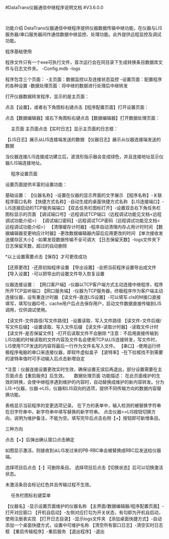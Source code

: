 
#DataTrans仪器通信中继程序说明文档
#V3.6.0.0

 

功能介绍
DataTrans仪器通信中继程序提供仪器数据传输中继功能，在仪器与LIS服务器/串口服务器间作通信数据中继监控、处理功能。此外提供远程监控及调试功能。

程序基础使用
 
程序文件只有一个exe可执行文件，首次运行会在同目录下生成转换条目数据库文件与日志文件夹。
-Config.mdb
-logs
 

程序包含三个页面：
-主页面：数据监控以及连接状态监控
-设置页面：配置程序的各种设置
-数据处理页面：将中继的数据进行处理后中继转发

打开仪器数据转发程序，显示的是主页面：
 

点击【设置】，或者右下角图标右键点击【程序配置页面】打开设置页面：
 

点击【数据编辑器】或右下角图标右键点击【数据编辑器】打开数据处理页面：
 



 
主页面
主页面点击【实时日志】显示主页面的日志框：
 
【LIS日志】展示从LIS连接端发送的数据
【仪器日志】展示从仪器连接端发送的数据

 
当仪器连接/LIS连接成功建立后，波浪形指示器会变成绿色，并且连接地址显示仪器/LIS端连接地址。

 
程序设置页面
 
设置页面提供丰富的设置功能：

基础设置：
【仪器名称】-设置在仪器的显示界面的文字展示
【程序名称】-关联程序窗口名称
【快捷方式名称】-自动生成的桌面快捷方式名称
【LIS连接端口】-LIS连接启动的TCP服务端端口
【双击任务栏图标打开】-设置双击右下角任务栏图标显示的页面
【调试端口号】-远程调试TCP端口（远程调试功能见文档<远程调试功能介绍>）
【调试端口密码】-远程调试TCP密码（远程调试功能见文档<远程调试功能介绍>）
【清理缓存计时器】-程序自动清理内存占用计时时间
【数据编辑器变更响应计时器】-更改数据编辑器内容后应用更改的时间
【单次接收发送缓存区大小】-如果发现数据传输不全可调大
【日志保留天数】-logs文件夹下日志保留天数，超过的自动删除

*以上设置需要点击【保存】才可更改成功

【还原更改】-还原初始程序设置
【导出设置】-会把当前程序设置导出成文件
【导入设置】-可以把导出的设置文件导入恢复设置

仪器连接设置：
【网口客户端】-仪器以TCP客户端方式主动连接中继程序，程序所开TCP监听端口
【网口服务端】-仪器为TCP服务器，终极程序作为客户端主动连接仪器，设有重连计时器
【读文件-直连LIS设置】-可以填写.cls的M接口直接填写，填写仪器ID号，cache用户后点击保存用户，启动文件数据直接传输到LIS调用，仅供调试使用。
 
【读文件-文件路径/写文件路径】-设置读取、写入文件路径
【读文件-文件后缀/写文件后缀】-设置读取、写入文件后缀
【读文件-读取计时器】-读取文件计时
【读文件-是否保留文件】-打开后读取文件不会删除
*注意：不启用直接传输到LIS功能的时候读取的文件内容及文件名会使用TCP从LIS连接转发，写文件时，LIS使用TCP发送的内容将最后一行作为文件名写入文件。
【串口】-使用运行终极程序电脑的串口来连接仪器，即软件虚拟盒子
【波特率】-在下拉框找不到需要的波特率值时可手动输入后点击新增自定

*注意：仪器连接设置更改实时生效，确保设置无误后再退出，部分设置需要在主页面点击【重启服务】后生效。
 
数据处理页面
功能描述：
在此页面维护的生效的转换，会使中继程序遇到维护的内容时，自动替换成维护的新内容转发。分为LIS→仪器，仪器→LIS，仪器和LIS双向的选项，提供不同传输方向的数据内容替换功能。

 
表格显示当前程序的变更选项记录。
在下方的表单中，输入检测的被替换字符串在旧字符串中，新字符串中填写替换的新字符串。
点击仪器>>LIS按钮切换方向，说明为维护备注，不能为空。填写完毕后点击右侧【+】按钮即可新增条目。
   
三种方向

点击【+】后弹出确认窗口点击确定
 

 
如图显示激活，则接收到从LIS发过来的PB-RBC串会被替换成RBC后发送给仪器端。

选择项目后点击【-】可删除条目。
选择项目后点击【切换状态】后可以切换激活状态。
 
未激活条目会标记红色并且传输过程不生效。

 
任务栏图标右键菜单
 
【仪器名】-显示设置页面维护的仪器名称
【主界面/数据编辑器/程序配置页面】-打开对应窗口
【开机自启动】-左侧对应打勾为开关状态，有勾即为开机自启动，使用注册表实现
【打开日志目录】-显示logs文件夹
【添加桌面快捷方式】-自动添加一个桌面快捷方式，设置中可维护名称
【清空所有窗口日志】-清空实时日志框
【重启传输程序】-重启服务
【退出程序】-退出



